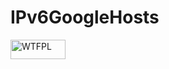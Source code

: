 # IPv6GoogleHosts

<a href="http://www.wtfpl.net/"><img src="http://www.wtfpl.net/wp-content/uploads/2012/12/wtfpl-badge-4.png" width="88" height="31" alt="WTFPL" /></a>
